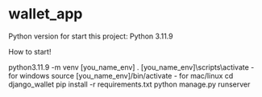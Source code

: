 # wallet_app

Python version for start this project: Python 3.11.9

How to start! 

python3.11.9 -m venv [you_name_env]
. [you_name_env]\scripts\activate - for windows
source [you_name_env]/bin/activate - for mac/linux
cd django_wallet
pip install -r requirements.txt
python manage.py runserver
